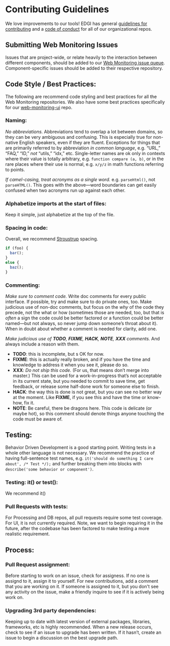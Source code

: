 # Contributing Guidelines

We love improvements to our tools! EDGI has general [guidelines for contributing](https://github.com/edgi-govdata-archiving/overview/blob/master/CONTRIBUTING.md) and a [code of conduct](https://github.com/edgi-govdata-archiving/overview/blob/master/CONDUCT.md) for all of our organizational repos.

## Submitting Web Monitoring Issues

Issues that are project-wide, or relate heavily to the interaction between different components, should be added to our [Web Monitoring issue queue](https://github.com/edgi-govdata-archiving/web-monitoring/issues). Component-specific issues should be added to their respective repository.

## Code Style / Best Practices:

The following are recommend code styling and best practices for all the Web Monitoring repositories. We also have some best practices specifically for our [web-monitoring-ui](https://github.com/edgi-govdata-archiving/web-monitoring-ui/blob/master/CONTRIBUTING.md) repo.

### Naming:

*No abbreviations.* Abbreviations tend to overlap a lot between domains, so they can be very ambiguous and confusing. This is especially true for non-native English speakers, even if they are fluent. Exceptions for things that are primarily referred to by abbreviation _in common language_, e.g. “URL,” “FAQ,” “ID,” _not_ “utils,” “idx,” etc. Single-letter names are ok only in contexts where their value is totally arbitrary, e.g. `function compare (a, b)`, or in the rare places where their use is normal, e.g. `x/y/z` in math functions referring to points.

*If camel-casing, treat acronyms as a single word.* e.g. `parseHtml()`, not `parseHTML()`. This goes with the above—word boundaries can get easily confused when two acronyms run up against each other.

### Alphabetize imports at the start of files:

Keep it simple, just alphabetize at the top of the file.

### Spacing in code:

Overall, we recommend [Stroustrup](https://en.wikipedia.org/wiki/Indentation_style#Variant:_Stroustrup) spacing.

```js
if (foo) {
  bar();
}
else {
  baz();
}
```

### Commenting:

*Make sure to comment code.* Write doc comments for every public interface. If possible, try and make sure to do private ones, too. Make judicious use of non-doc comments, but focus on the _why_ of the code they precede, not the what or how (sometimes those are needed, too, but that is _often_ a sign the code could be better factored or a function could be better named—but not always, so never jump down someone’s throat about it). When in doubt about whether a comment is needed for clarity, add one.

*Make judicious use of **TODO**, **FIXME**, **HACK**, **NOTE**, **XXX** comments.* And always include a reason with them.
- **TODO**: this is incomplete, but s OK for now.
- **FIXME**: this is actually really broken, and if you have the time and knowledge to address it when you see it, please do so.
- **XXX**: _Do not ship this code._ (For us, that means don’t merge into master.) This can be used for a work-in-progress that’s not acceptable in its current state, but you needed to commit to save time, get feedback, or release some half-done work for someone else to finish.
- **HACK**: the way this is done is not great, but you can see no better way at the moment. Like **FIXME**, if you see this and have the time or know-how, fix it.
- **NOTE**: Be careful, there be dragons here. This code is delicate (or maybe hot), so this comment should denote things anyone touching the code must be aware of.

## Testing:

Behavior Driven Development is a good starting point. Writing tests in a whole other language is not necessary. We recommend the practice of having full-sentence test names, e.g. `it('should do something I care about', /* Test */);` and further breaking them into blocks with `describe('some behavior or component')`.

### Testing: it() or test():

We recommend it()

### Pull Requests with tests:

For Processing and DB repos, all pull requests require some test coverage.
For UI, it is not currently required. Note, we want to begin requiring it in the future, after the codebase has been factored to make testing a more realistic requirement.

## Process:

### Pull Request assignment:

Before starting to work on an issue, check for assigness. If no one is assignd to it, assign it to yourself. For new contributions, add a comment that you are working on it. If someone is assigned to it, but you don't see any activity on the issue, make a friendly inquire to see if it is actively being work on. 

### Upgrading 3rd party dependencies:

Keeping up to date with latest version of external packages, libraries, frameworks, etc is highly recommended. When a new release occurs, check to see if an issue to upgrade has been written. If it hasn’t, create an issue to begin a discussion on the best upgrade path.
